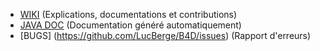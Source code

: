 - [WIKI](https://github.com/LucBerge/B4D/wiki) (Explications, documentations et contributions)
- [JAVA DOC]() (Documentation généré automatiquement)
- [BUGS] (https://github.com/LucBerge/B4D/issues) (Rapport d'erreurs)
